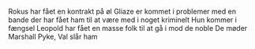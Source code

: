 Rokus har fået en kontrakt på øl
Gliaze er kommet i problemer med en bande der har fået ham til at være med i noget kriminelt
Hun kommer i fængsel
Leopold har fået en masse folk til at gå i mod de noble
De møder Marshall Pyke, Val slår ham
